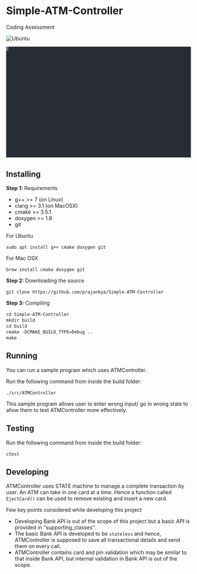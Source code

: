 # Simple-ATM-Controller
Coding Assessment

![Ubuntu](https://github.com/prajankya/Simple-ATM-Controller/workflows/Ubuntu/badge.svg)

![Demo SVG](https://raw.githubusercontent.com/prajankya/Simple-ATM-Controller/main/demo.svg)

## Installing

**Step 1:** Requirements

- g++ >= 7 (on Linux)
- clang >= 3.1 (on MacOSX)
- cmake >= 3.5.1
- doxygen >= 1.8
- git

For Ubuntu
```shell
sudo apt install g++ cmake doxygen git
```

For Mac OSX
```shell
brew install cmake doxygen git
```

**Step 2:** Downloading the source
```shell
git clone https://github.com/prajankya/Simple-ATM-Controller
```

**Step 3:** Compiling

```shell
cd Simple-ATM-Controller
mkdir build
cd build
cmake -DCMAKE_BUILD_TYPE=Debug ..
make
```



## Running
You can run a sample program which uses ATMController.

Run the following command from inside the build folder:
```shell
./src/ATMController
```

This sample program allows user to enter wrong input/ go in wrong state to allow them to test ATMController more effectively.



## Testing
Run the following command from inside the build folder:
```shell
ctest
```

## Developing

ATMController uses STATE machine to manage a complete transaction by user. An ATM can take in one card at a time. Hence a function called `EjectCard()` can be used to remove existing and insert a new card.

Few key points considered while developing this project
- Developing Bank API is out of the scope of this project but a basic API is provided in "supporting_classes".
- The basic Bank API is developed to be `stateless` and hence, ATMController is supposed to save all transactional details and send them on every call.
- ATMController contains card and pin validation which may be similar to that inside Bank API, but internal validation in Bank API is out of the scope.
